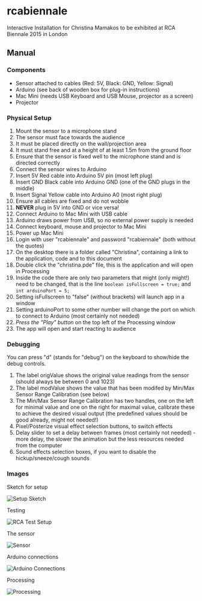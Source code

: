# rcabiennale
Interactive Installation for Christina Mamakos to be exhibited at RCA Biennale 2015 in London

## Manual

### Components
- Sensor attached to cables (Red: 5V, Black: GND, Yellow: Signal)
- Arduino (see back of wooden box for plug-in instructions)
- Mac Mini (needs USB Keyboard and USB Mouse, projector as a screen)
- Projector

### Physical Setup
1. Mount the sensor to a microphone stand
  1. The sensor must face towards the audience
  2. It must be placed directly on the wall/projection area
  3. It must stand free and at a height of at least 1.5m from the ground floor
  4. Ensure that the sensor is fixed well to the microphone stand and is directed correctly
2. Connect the sensor wires to Arduino
  1. Insert 5V Red cable into Arduino 5V pin (most left plug)
  2. Insert GND Black cable into Arduino GND (one of the GND plugs in the middle)
  3. Insert Signal Yellow cable into Arduino A0 (most right plug)
  4. Ensure all cables are fixed and do not wobble
  5. **NEVER** plug in 5V into GND or vice versa!
3. Connect Arduino to Mac Mini with USB cable
  1. Arduino draws power from USB, so no external power supply is needed
4. Connect keyboard, mouse and projector to Mac Mini
  1. Power up Mac Mini
  2. Login with user "rcabiennale" and password "rcabiennale" (both without the quotes)
  3. On the desktop there is a folder called "Christina", containing a link to the application, code and to this document
5. Double click the "christina.pde" file, this is the application and will open in Processing
  1. Inside the code there are only two parameters that might (only might!) need to be changed, that is the line `boolean isFullscreen = true;` and `int arduinoPort = 5;`
  2. Setting isFullscreen to "false" (without brackets) will launch app in a window
  3. Setting arduinoPort to some other number will change the port on which to connect to Arduino (most certainly not needed)
6. *Press the "Play" button* on the top left of the Processing window
7. The app will open and start reacting to audience

### Debugging
You can press "d" (stands for "debug") on the keyboard to show/hide the debug controls.

1. The label origValue shows the original value readings from the sensor (should always be between 0 and 1023)
2. The label modValue shows the value that has been modifed by Min/Max Sensor Range Calibration (see below)
3. The Min/Max Sensor Range Calibration has two handles, one on the left for minimal value and one on the right for maximal value, calibrate these to achieve the desired visual output (the predefined values should be good already, might not needed!)
4. Pixel/Posterize visual effect selection buttons, to switch effects
5. Delay slider to set a delay between frames (most certainly not needed) - more delay, the slower the animation but the less resources needed from the computer
6. Sound effects selection boxes, if you want to disable the hickup/sneeze/cough sounds

### Images

Sketch for setup

![Setup Sketch](https://raw.github.com/alberto2000/rcabiennale/master/img/rcabiennale_setup.png)

Testing

![RCA Test Setup](https://raw.github.com/alberto2000/rcabiennale/master/img/test_setup.jpg)

The sensor

![Sensor](https://raw.github.com/alberto2000/rcabiennale/master/img/sensor.jpg)

Arduino connections

![Arduino Connections](https://raw.github.com/alberto2000/rcabiennale/master/img/arduino_connections.jpg)

Processing

![Processing](https://raw.github.com/alberto2000/rcabiennale/master/img/processing.jpg)